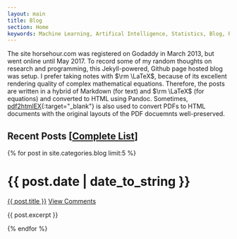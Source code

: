 ```yaml
---
layout: main 
title: Blog
section: Home
keywords: Machine Learning, Artifical Intelligence, Statistics, Blog, Research
---
```


The site horsehour.com  was registered on Godaddy in March 2013, 
but went online until May 2017.
To record some of my random thoughts on research and programming,
this Jekyll-powered, Github page hosted blog was setup.
I prefer taking notes with $\rm \LaTeX$,
because of its excellent rendering quality of complex mathematical equations. 
Therefore, the posts are written in a hybrid of Markdown (for text) and $\rm \LaTeX$ (for equations) and 
converted to HTML using Pandoc. 
Sometimes, [pdf2htmlEX][pdf2htmlex]{:target="_blank"} is also used to convert PDFs to 
HTML documents with the original layouts of the PDF docuemnts well-preserved.

Recent Posts [<a href="arxiv.html">Complete List</a>]
------------

{% for post in site.categories.blog limit:5 %}
<div class="section list">
  <h1>{{ post.date | date_to_string }}</h1>
  <p class="line">
  <a class="title" href="{{ post.url }}">{{ post.title }}</a>
  <a class="comments" href="{{ post.url }}#disqus_thread">View Comments</a>
  </p>
  <p class="excerpt">{{ post.excerpt }}</p>
</div>
{% endfor %}


[horsehour]: http://www.horsehour.com/
[pdf2htmlex]: https://github.com/coolwanglu/pdf2htmlEX
